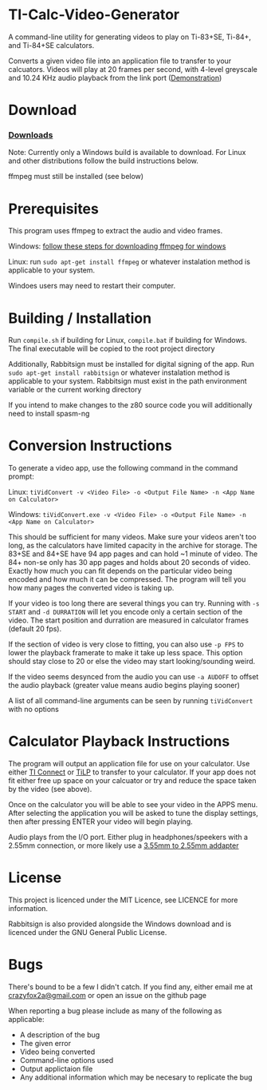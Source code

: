 # TI-Calc-Video-Generator

A command-line utility for generating videos to play on Ti-83+SE, Ti-84+, and Ti-84+SE calculators.

Converts a given video file into an application file to transfer to your calcuators.
Videos will play at 20 frames per second, with 4-level greyscale and 10.24 KHz audio playback from the link port
([Demonstration](https://www.youtube.com/watch?v=JiZ8KPonHsw))


# Download

### [Downloads](../../releases)
Note: Currently only a Windows build is available to download.
For Linux and other distributions follow the build instructions below.

ffmpeg must still be installed (see below)


# Prerequisites

This program uses ffmpeg to extract the audio and video frames.

Windows: [follow these steps for downloading ffmpeg for windows](https://www.geeksforgeeks.org/how-to-install-ffmpeg-on-windows/)

Linux: run `sudo apt-get install ffmpeg` or whatever instalation method is applicable to your system.

Windoes users may need to restart their computer.


# Building / Installation

Run `compile.sh` if building for Linux, `compile.bat` if building for Windows. The final executable will
be copied to the root project directory

Additionally, Rabbitsign must be installed for digital signing of the app.
Run `sudo apt-get install rabbitsign` or whatever instalation method is applicable to your system.
Rabbitsign must exist in the path environment variable or the current working directory

If you intend to make changes to the z80 source code you will additionally need to install spasm-ng


# Conversion Instructions

To generate a video app, use the following command in the command prompt:

Linux: `tiVidConvert -v <Video File> -o <Output File Name> -n <App Name on Calculator>`

Windows: `tiVidConvert.exe -v <Video File> -o <Output File Name> -n <App Name on Calculator>`

This should be sufficient for many videos. Make sure your videos aren't too long, as the calculators have limited
capacity in the archive for storage. The 83+SE and 84+SE have 94 app pages and can hold ~1 minute of video.
The 84+ non-se only has 30 app pages and holds about 20 seconds of video. Exactly how much you can fit depends on the
particular video being encoded and how much it can be compressed. The program will tell you how many pages the converted
video is taking up.

If your video is too long there are several things you can try. Running with `-s START` and `-d DURRATION` will let you encode only a
certain section of the video. The start position and durration are measured in calculator frames (default 20 fps).

If the section of video is very close to fitting, you can also use `-p FPS` to lower the playback framerate to make it take up less space.
This option should stay close to 20 or else the video may start looking/sounding weird.

If the video seems desynced from the audio you can use `-a AUDOFF` to offset the audio playback
(greater value means audio begins playing sooner)

A list of all command-line arguments can be seen by running `tiVidConvert` with no options


# Calculator Playback Instructions

The program will output an application file for use on your calculator. Use either [TI Connect](https://education.ti.com/en/products/computer-software/ti-connect-sw)
or [TiLP](http://lpg.ticalc.org/prj_tilp/) to transfer to your calculator.
If your app does not fit either free up space on your calcuator or try and reduce the space taken by the video (see above).

Once on the calculator you will be able to see your video in the APPS menu. After selecting the application you will be asked to tune the display settings,
then after pressing ENTER your video will begin playing.

Audio plays from the I/O port. Either plug in headphones/speekers with a 2.55mm connection, or more likely use a [3.55mm to 2.55mm addapter](https://www.amazon.com/Vention-Adapter-Converter-Headphone-Earphone/dp/B07NSVBVQN/ref=sr_1_6?keywords=3.55%2Bto%2B2.55%2Badapter&qid=1669496659&s=electronics&sprefix=2.55%2Celectronics%2C119&sr=1-6&th=1)


# License

This project is licenced under the MIT Licence, see LICENCE for more information.

Rabbitsign is also provided alongside the Windows download and is licenced under the GNU General Public License.


# Bugs

There's bound to be a few I didn't catch. If you find any, either email me at crazyfox2a@gmail.com or open an issue on the github page

When reporting a bug please include as many of the following as applicable:
- A description of the bug
- The given error
- Video being converted
- Command-line options used
- Output applictaion file
- Any additional information which may be necesary to replicate the bug

